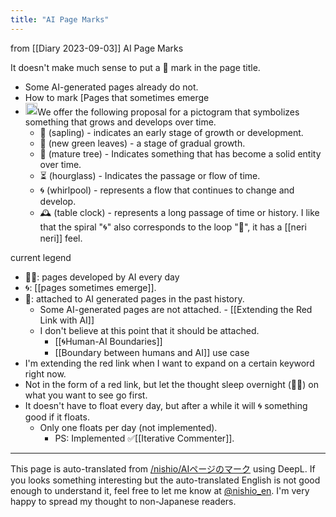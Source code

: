```yaml
---
title: "AI Page Marks"
---
```


from  [[Diary 2023-09-03]]
AI Page Marks

It doesn't make much sense to put a 🤖 mark in the page title.
- Some AI-generated pages already do not.
- How to mark [Pages that sometimes emerge
- <img src='https://scrapbox.io/api/pages/nishio-en/gpt/icon' alt='gpt.icon' height="19.5"/>We offer the following proposal for a pictogram that symbolizes something that grows and develops over time.
    - 🌱 (sapling) - indicates an early stage of growth or development.
    - 🌿 (new green leaves) - a stage of gradual growth.
    - 🌳 (mature tree) - Indicates something that has become a solid entity over time.
    - ⏳ (hourglass) - Indicates the passage or flow of time.
    - 🌀 (whirlpool) - represents a flow that continues to change and develop.
    - 🕰️ (table clock) - represents a long passage of time or history.
I like that the spiral "🌀" also corresponds to the loop "🔁", it has a [[neri neri]] feel.

current legend
- 🤖🔁: pages developed by AI every day
- 🌀: [[pages sometimes emerge]].
- 🤖: attached to AI generated pages in the past history.
    - Some AI-generated pages are not attached.
            - [[Extending the Red Link with AI]]
    - I don't believe at this point that it should be attached.
        - [[🌀Human-AI Boundaries]]
        - [[Boundary between humans and AI]]
use case
- I'm extending the red link when I want to expand on a certain keyword right now.
- Not in the form of a red link, but let the thought sleep overnight (🤖🔁) on what you want to see go first.
- It doesn't have to float every day, but after a while it will 🌀 something good if it floats.
    - Only one floats per day (not implemented).
        - PS: Implemented ✅[[Iterative Commenter]].


---
This page is auto-translated from [/nishio/AIページのマーク](https://scrapbox.io/nishio/AIページのマーク) using DeepL. If you looks something interesting but the auto-translated English is not good enough to understand it, feel free to let me know at [@nishio_en](https://twitter.com/nishio_en). I'm very happy to spread my thought to non-Japanese readers.